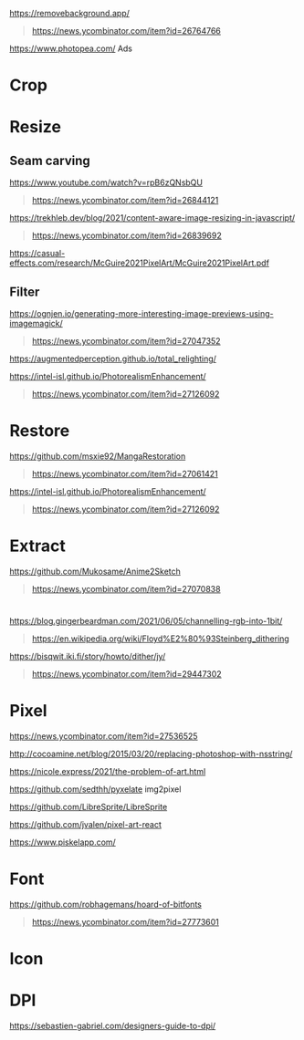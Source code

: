 https://removebackground.app/
> https://news.ycombinator.com/item?id=26764766

https://www.photopea.com/ Ads

# Crop

# Resize
## Seam carving
https://www.youtube.com/watch?v=rpB6zQNsbQU
> https://news.ycombinator.com/item?id=26844121

https://trekhleb.dev/blog/2021/content-aware-image-resizing-in-javascript/
> https://news.ycombinator.com/item?id=26839692

https://casual-effects.com/research/McGuire2021PixelArt/McGuire2021PixelArt.pdf

## Filter
https://ognjen.io/generating-more-interesting-image-previews-using-imagemagick/
> https://news.ycombinator.com/item?id=27047352

https://augmentedperception.github.io/total_relighting/


https://intel-isl.github.io/PhotorealismEnhancement/
> https://news.ycombinator.com/item?id=27126092

# Restore
https://github.com/msxie92/MangaRestoration
> https://news.ycombinator.com/item?id=27061421

https://intel-isl.github.io/PhotorealismEnhancement/
> https://news.ycombinator.com/item?id=27126092

# Extract
https://github.com/Mukosame/Anime2Sketch
> https://news.ycombinator.com/item?id=27070838

#
https://blog.gingerbeardman.com/2021/06/05/channelling-rgb-into-1bit/
> https://en.wikipedia.org/wiki/Floyd%E2%80%93Steinberg_dithering

https://bisqwit.iki.fi/story/howto/dither/jy/
> https://news.ycombinator.com/item?id=29447302

# Pixel
https://news.ycombinator.com/item?id=27536525

http://cocoamine.net/blog/2015/03/20/replacing-photoshop-with-nsstring/

https://nicole.express/2021/the-problem-of-art.html

https://github.com/sedthh/pyxelate img2pixel


https://github.com/LibreSprite/LibreSprite

https://github.com/jvalen/pixel-art-react

https://www.piskelapp.com/

# Font
https://github.com/robhagemans/hoard-of-bitfonts
> https://news.ycombinator.com/item?id=27773601

# Icon

# DPI
https://sebastien-gabriel.com/designers-guide-to-dpi/

